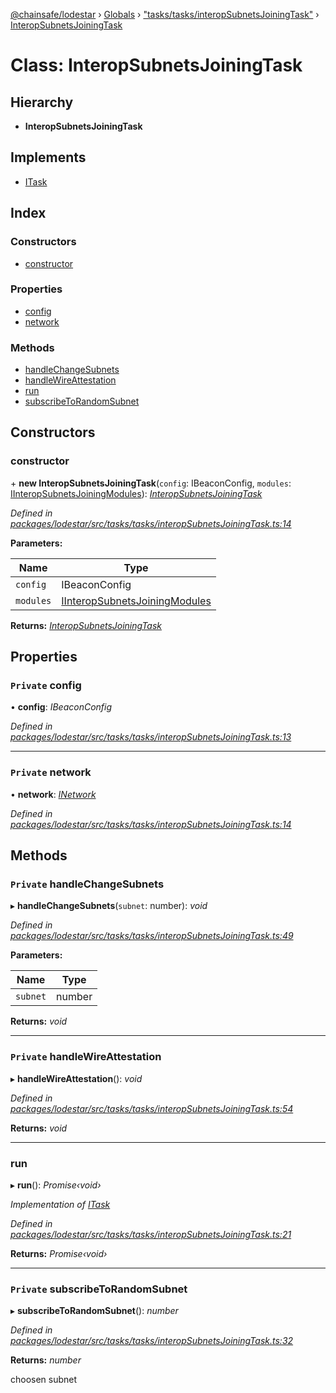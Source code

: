 [@chainsafe/lodestar](../README.md) › [Globals](../globals.md) › ["tasks/tasks/interopSubnetsJoiningTask"](../modules/_tasks_tasks_interopsubnetsjoiningtask_.md) › [InteropSubnetsJoiningTask](_tasks_tasks_interopsubnetsjoiningtask_.interopsubnetsjoiningtask.md)

# Class: InteropSubnetsJoiningTask

## Hierarchy

* **InteropSubnetsJoiningTask**

## Implements

* [ITask](../interfaces/_tasks_interface_.itask.md)

## Index

### Constructors

* [constructor](_tasks_tasks_interopsubnetsjoiningtask_.interopsubnetsjoiningtask.md#constructor)

### Properties

* [config](_tasks_tasks_interopsubnetsjoiningtask_.interopsubnetsjoiningtask.md#private-config)
* [network](_tasks_tasks_interopsubnetsjoiningtask_.interopsubnetsjoiningtask.md#private-network)

### Methods

* [handleChangeSubnets](_tasks_tasks_interopsubnetsjoiningtask_.interopsubnetsjoiningtask.md#private-handlechangesubnets)
* [handleWireAttestation](_tasks_tasks_interopsubnetsjoiningtask_.interopsubnetsjoiningtask.md#private-handlewireattestation)
* [run](_tasks_tasks_interopsubnetsjoiningtask_.interopsubnetsjoiningtask.md#run)
* [subscribeToRandomSubnet](_tasks_tasks_interopsubnetsjoiningtask_.interopsubnetsjoiningtask.md#private-subscribetorandomsubnet)

## Constructors

###  constructor

\+ **new InteropSubnetsJoiningTask**(`config`: IBeaconConfig, `modules`: [IInteropSubnetsJoiningModules](../interfaces/_tasks_tasks_interopsubnetsjoiningtask_.iinteropsubnetsjoiningmodules.md)): *[InteropSubnetsJoiningTask](_tasks_tasks_interopsubnetsjoiningtask_.interopsubnetsjoiningtask.md)*

*Defined in [packages/lodestar/src/tasks/tasks/interopSubnetsJoiningTask.ts:14](https://github.com/ChainSafe/lodestar/blob/4796680/packages/lodestar/src/tasks/tasks/interopSubnetsJoiningTask.ts#L14)*

**Parameters:**

Name | Type |
------ | ------ |
`config` | IBeaconConfig |
`modules` | [IInteropSubnetsJoiningModules](../interfaces/_tasks_tasks_interopsubnetsjoiningtask_.iinteropsubnetsjoiningmodules.md) |

**Returns:** *[InteropSubnetsJoiningTask](_tasks_tasks_interopsubnetsjoiningtask_.interopsubnetsjoiningtask.md)*

## Properties

### `Private` config

• **config**: *IBeaconConfig*

*Defined in [packages/lodestar/src/tasks/tasks/interopSubnetsJoiningTask.ts:13](https://github.com/ChainSafe/lodestar/blob/4796680/packages/lodestar/src/tasks/tasks/interopSubnetsJoiningTask.ts#L13)*

___

### `Private` network

• **network**: *[INetwork](../interfaces/_network_interface_.inetwork.md)*

*Defined in [packages/lodestar/src/tasks/tasks/interopSubnetsJoiningTask.ts:14](https://github.com/ChainSafe/lodestar/blob/4796680/packages/lodestar/src/tasks/tasks/interopSubnetsJoiningTask.ts#L14)*

## Methods

### `Private` handleChangeSubnets

▸ **handleChangeSubnets**(`subnet`: number): *void*

*Defined in [packages/lodestar/src/tasks/tasks/interopSubnetsJoiningTask.ts:49](https://github.com/ChainSafe/lodestar/blob/4796680/packages/lodestar/src/tasks/tasks/interopSubnetsJoiningTask.ts#L49)*

**Parameters:**

Name | Type |
------ | ------ |
`subnet` | number |

**Returns:** *void*

___

### `Private` handleWireAttestation

▸ **handleWireAttestation**(): *void*

*Defined in [packages/lodestar/src/tasks/tasks/interopSubnetsJoiningTask.ts:54](https://github.com/ChainSafe/lodestar/blob/4796680/packages/lodestar/src/tasks/tasks/interopSubnetsJoiningTask.ts#L54)*

**Returns:** *void*

___

###  run

▸ **run**(): *Promise‹void›*

*Implementation of [ITask](../interfaces/_tasks_interface_.itask.md)*

*Defined in [packages/lodestar/src/tasks/tasks/interopSubnetsJoiningTask.ts:21](https://github.com/ChainSafe/lodestar/blob/4796680/packages/lodestar/src/tasks/tasks/interopSubnetsJoiningTask.ts#L21)*

**Returns:** *Promise‹void›*

___

### `Private` subscribeToRandomSubnet

▸ **subscribeToRandomSubnet**(): *number*

*Defined in [packages/lodestar/src/tasks/tasks/interopSubnetsJoiningTask.ts:32](https://github.com/ChainSafe/lodestar/blob/4796680/packages/lodestar/src/tasks/tasks/interopSubnetsJoiningTask.ts#L32)*

**Returns:** *number*

choosen subnet
